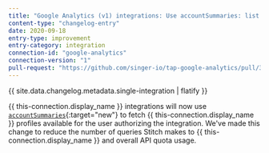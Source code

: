 ```yaml
---
title: "Google Analytics (v1) integrations: Use accountSummaries: list to fetch profiles"
content-type: "changelog-entry"
date: 2020-09-18
entry-type: improvement
entry-category: integration
connection-id: "google-analytics" 
connection-version: "1"
pull-request: "https://github.com/singer-io/tap-google-analytics/pull/32"
---
```

{{ site.data.changelog.metadata.single-integration | flatify }}

{{ this-connection.display_name }} integrations will now use [`accountSummaries`](https://developers.google.com/analytics/devguides/config/mgmt/v3/mgmtReference/management/accountSummaries/list){:target="new"} to fetch {{ this-connection.display_name }} profiles available for the user authorizing the integration. We've made this change to reduce the number of queries Stitch makes to {{ this-connection.display_name }} and overall API quota usage.